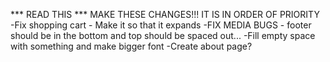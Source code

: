 *** READ THIS ***
MAKE THESE CHANGES!!!
IT IS IN ORDER OF PRIORITY
-Fix shopping cart - Make it so that it expands
-FIX MEDIA BUGS - footer should be in the bottom and top should be spaced out...
-Fill empty space with something and make bigger font
-Create about page?